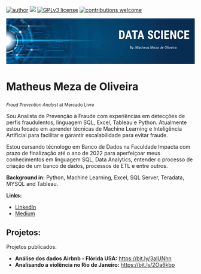 [![author](https://img.shields.io/badge/author-mathmeza-red.svg)](https://www.linkedin.com/in/matheus-meza-26956bb6) [![](https://img.shields.io/badge/python-3.7+-blue.svg)](https://www.python.org/downloads/release/python-365/) [![GPLv3 license](https://img.shields.io/badge/License-GPLv3-blue.svg)](http://perso.crans.org/besson/LICENSE.html) [![contributions welcome](https://img.shields.io/badge/contributions-welcome-brightgreen.svg?style=flat)](https://github.com/carlosfab/data_science/issues)

<p align="center">
  <img src="banner_.png" >
</p>

# Matheus Meza de Oliveira
<sub>*Fraud Prevention Analyst* at Mercado Livre</sub>

Sou Analista de Prevenção à Fraude com experiências em detecções de perfis fraudulentos, linguagem SQL, Excel, Tableau e Python. Atualmente estou focado em aprender técnicas de Machine Learning e Inteligência Artificial para facilitar e garantir escalabilidade para evitar fraude.

Estou cursando técnologo em Banco de Dados na Faculdade Impacta com prazo de finalização até o ano de 2022 para aperfeiçoar meus conhecimentos em linguagem SQL, Data Analytics, entender o processo de criação de um banco de dados, processos de ETL e entre outros. 

**Background in:** Python, Machine Learning, Excel, SQL Server, Teradata, MYSQL and Tableau.

**Links:**
* [LinkedIn](linkedin.com/in/matheus-meza-de-oliveira-26956bb6)
* [Medium](https://medium.com/@matheusmeza1)


## Projetos:
Projetos publicados:

* **Análise dos dados Airbnb - Flórida USA:** https://bit.ly/3alUNhn
* **Analisando a violência no Rio de Janeiro:** https://bit.ly/2Oa6kbp
